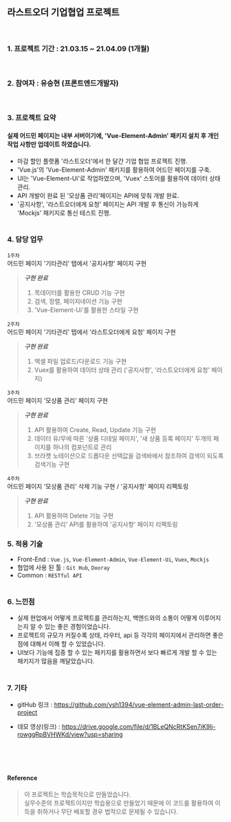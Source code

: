 ## 라스트오더 기업협업 프로젝트

<br/>

### 1. 프로젝트 기간 : 21.03.15 ~ 21.04.09 (1개월)

<br/>

### 2. 참여자 : 유승현 (프론트엔드개발자)

<br/>

### 3. 프로젝트 요약

#### 실제 어드민 페이지는 내부 서버이기에, 'Vue-Element-Admin' 패키지 설치 후 개인 작업 사항만 업데이트 하였습니다.

- 마감 할인 플랫폼 '라스트오더'에서 한 달간 기업 협업 프로젝트 진행.
- 'Vue.js'의 'Vue-Element-Admin' 패키지를 활용하여 어드민 페이지를 구축.
- UI는 'Vue-Element-Ui'로 작업하였으며, 'Vuex' 스토어를 활용하여 데이터 상태관리.
- API 개발이 완료 된 '모상품 관리'페이지는 API에 맞춰 개발 완료.
- '공지사항', '라스트오더에게 요청' 페이지는 API 개발 후 통신이 가능하게 'Mockjs' 패키지로 통신 테스트 진행.
  <br/>
  <br/>

### 4. 담당 업무

`1주차`<br/>
어드민 페이지 '기타관리' 탭에서 '공지사항' 페이지 구현

> **_구현 완료_**
>
> 1.  목데이터를 활용한 CRUD 기능 구현
> 2.  검색, 정렬, 페이지네이션 기능 구현
> 3.  'Vue-Element-Ui'를 활용한 스타일 구현

`2주차`<br/>
어드민 페이지 '기타관리' 탭에서 '라스트오더에게 요청' 페이지 구현

> **_구현 완료_**
>
> 1.  엑셀 파일 업로드/다운로드 기능 구현
> 2.  Vuex를 활용하여 데이터 상태 관리 ('공지사항', '라스트오더에게 요청' 페이지)

`3주차`<br/>
어드민 페이지 '모상품 관리' 페이지 구현

> **_구현 완료_**
>
> 1.  API 활용하여 Create, Read, Update 기능 구현
> 2.  데이터 유/무에 따른 '상품 디테일 페이지', '새 상품 등록 페이지' 두개의 페이지를 하나의 컴포넌트로 관리
> 3.  브라켓 노테이션으로 드롭다운 선택값을 검색바에서 참조하여 검색이 되도록 검색기능 구현

`4주차`<br/>
어드민 페이지 '모상품 관리' 삭제 기능 구현 / '공지사항' 페이지 리팩토링

> **_구현 완료_**
>
> 1.  API 활용하여 Delete 기능 구현
> 2.  '모상품 관리' API를 활용하여 '공지사항' 페이지 리팩토링
>     <br/>

### 5. 적용 기술

- Front-End : `Vue.js`, `Vue-Element-Admin`, `Vue-Element-Ui`, `Vuex`, `Mockjs`
- 협업에 사용 된 툴 : `Git Hub`, `Dooray`
- Common : `RESTful API`
  <br/>
  <br/>

### 6. 느낀점

- 실제 현업에서 어떻게 프로젝트를 관리하는지, 백엔드와의 소통이 어떻게 이루어지는지 알 수 있는 좋은 경험이었습니다.
- 프로젝트의 규모가 커질수록 상태, 라우터, api 등 각각의 페이지에서 관리하면 좋은 점에 대해서 이해 할 수 있었습니다.
- UI보다 기능에 집중 할 수 있는 패키지를 활용하면서 보다 빠르게 개발 할 수 있는 패키지가 많음을 깨달았습니다.
  <br/>
  <br/>

### 7. 기타

- gitHub 링크 : https://github.com/ysh1394/vue-element-admin-last-order-project

- 데모 영상(링크) : https://drive.google.com/file/d/1BLeQNcRtKSen7iK9lj-rowggRpBVHWKd/view?usp=sharing

<br/>
<br/>
<br/>

#### Reference

> 이 프로젝트는 학습목적으로 만들었습니다.<br/>
> 실무수준의 프로젝트이지만 학습용으로 만들었기 때문에 이 코드를 활용하여 이득을 취하거나 무단 배포할 경우 법적으로 문제될 수 있습니다.
